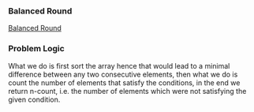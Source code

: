 ### Balanced Round
[Balanced Round](https://codeforces.com/problemset/problem/1850/D)

### Problem Logic
What we do is first sort the array hence that would lead to a minimal difference between any two consecutive elements, then what we do is count the number of elements that satisfy the conditions, in the end we return n-count, i.e. the number of elements which were not satisfying the given condition.